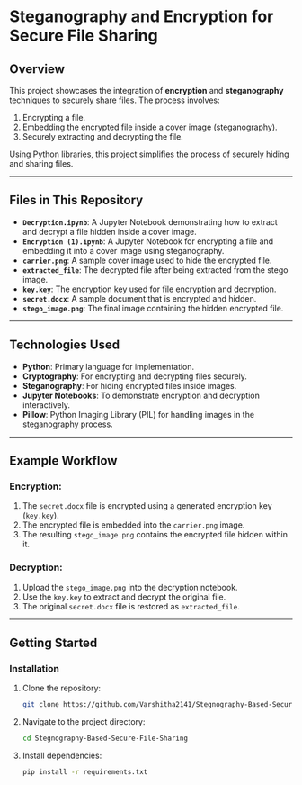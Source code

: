 
# Steganography and Encryption for Secure File Sharing

## Overview
This project showcases the integration of **encryption** and **steganography** techniques to securely share files. The process involves:  
1. Encrypting a file.  
2. Embedding the encrypted file inside a cover image (steganography).  
3. Securely extracting and decrypting the file.  

Using Python libraries, this project simplifies the process of securely hiding and sharing files.

---

## Files in This Repository

- **`Decryption.ipynb`**: A Jupyter Notebook demonstrating how to extract and decrypt a file hidden inside a cover image.  
- **`Encryption (1).ipynb`**: A Jupyter Notebook for encrypting a file and embedding it into a cover image using steganography.  
- **`carrier.png`**: A sample cover image used to hide the encrypted file.  
- **`extracted_file`**: The decrypted file after being extracted from the stego image.  
- **`key.key`**: The encryption key used for file encryption and decryption.  
- **`secret.docx`**: A sample document that is encrypted and hidden.  
- **`stego_image.png`**: The final image containing the hidden encrypted file.

---

## Technologies Used

- **Python**: Primary language for implementation.  
- **Cryptography**: For encrypting and decrypting files securely.  
- **Steganography**: For hiding encrypted files inside images.  
- **Jupyter Notebooks**: To demonstrate encryption and decryption interactively.  
- **Pillow**: Python Imaging Library (PIL) for handling images in the steganography process.

---

## Example Workflow

### **Encryption:**
1. The `secret.docx` file is encrypted using a generated encryption key (`key.key`).  
2. The encrypted file is embedded into the `carrier.png` image.  
3. The resulting `stego_image.png` contains the encrypted file hidden within it.

### **Decryption:**
1. Upload the `stego_image.png` into the decryption notebook.  
2. Use the `key.key` to extract and decrypt the original file.  
3. The original `secret.docx` file is restored as `extracted_file`.

---

## Getting Started

### **Installation**
1. Clone the repository:
   ```bash
   git clone https://github.com/Varshitha2141/Stegnography-Based-Secure-File-Sharing.git
   ```
2. Navigate to the project directory:
   ```bash
   cd Stegnography-Based-Secure-File-Sharing
   ```
3. Install dependencies:
   ```bash
   pip install -r requirements.txt
   ```
